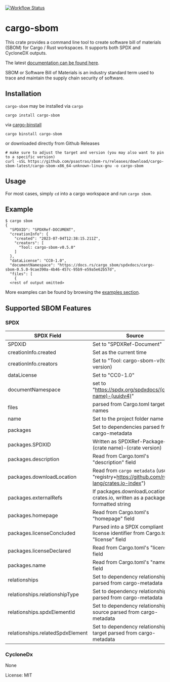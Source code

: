[![Workflow Status](https://github.com/psastras/sbom-rs/workflows/main/badge.svg)](https://github.com/psastras/sbom-rs/actions?query=workflow%3A%22main%22)

# cargo-sbom

This crate provides a command line tool to create software bill of materials (SBOM) for Cargo / Rust workspaces. It supports both SPDX and CycloneDX outputs.

The latest [documentation can be found here](https://docs.rs/cargo_sbom).

SBOM or Software Bill of Materials is an industry standard term used to trace and maintain the supply chain security of software.

## Installation

`cargo-sbom` may be installed via `cargo`

```shell
cargo install cargo-sbom
```

via [cargo-binstall](https://github.com/cargo-bins/cargo-binstall)

```shell
cargo binstall cargo-sbom
```

or downloaded directly from Github Releases

```shell
# make sure to adjust the target and version (you may also want to pin to a specific version)
curl -sSL https://github.com/psastras/sbom-rs/releases/download/cargo-sbom-latest/cargo-sbom-x86_64-unknown-linux-gnu -o cargo-sbom
```

## Usage

For most cases, simply `cd` into a cargo workspace and run `cargo sbom`.

## Example

```shell
$ cargo sbom
{
  "SPDXID": "SPDXRef-DOCUMENT",
  "creationInfo": {
    "created": "2023-07-04T12:38:15.211Z",
    "creators": [
      "Tool: cargo-sbom-v0.5.0"
    ]
  },
  "dataLicense": "CC0-1.0",
  "documentNamespace": "https://docs.rs/cargo_sbom/spdxdocs/cargo-sbom-0.5.0-9cae390a-4b46-457c-95b9-e59a5e62b57d",
  "files": [
    {
  <rest of output omitted>
```

More examples can be found by browsing the [examples section](https://github.com/psastras/sbom-rs/tree/main/examples).

## Supported SBOM Features

### SPDX

| SPDX Field                       | Source                                                                                       |
|----------------------------------|----------------------------------------------------------------------------------------------|
| SPDXID                           | Set to "SPDXRef-Document"                                                                    |
| creationInfo.created             | Set as the current time                                                                      |
| creationInfo.creators            | Set to "Tool: cargo-sbom-v(tool version)                                                     |
| dataLicense                      | Set to "CC0-1.0"                                                                             |
| documentNamespace                | set to "https://spdx.org/spdxdocs/(crate-name)-(uuidv4)"                                     |
| files                            | parsed from Cargo.toml target names                                                          |
| name                             | Set to the project folder name                                                               |
| packages                         | Set to dependencies parsed from cargo-metadata                                               |
| packages.SPDXID                  | Written as SPDXRef-Package-(crate name)-(crate version)                                      |
| packages.description             | Read from Cargo.toml's "description" field                                                   |
| packages.downloadLocation        | Read from `cargo metadata` (usually "registry+https://github.com/rust-lang/crates.io-index") |
| packages.externalRefs            | If packages.downloadLocation is crates.io, written as a package url formatted string         |
| packages.homepage                | Read from Cargo.toml's "homepage" field                                                      |
| packages.licenseConcluded        | Parsed into a SPDX compliant license identifier from Cargo.toml's "license" field            |
| packages.licenseDeclared         | Read from Cargo.toml's "license" field                                                       |
| packages.name                    | Read from Cargo.toml's "name" field                                                          |
| relationships                    | Set to dependency relationships parsed from cargo-metadata                                   |
| relationships.relationshipType   | Set to dependency relationship parsed from cargo-metadata                                    |
| relationships.spdxElementId      | Set to dependency relationship source parsed from cargo-metadata                             |
| relationships.relatedSpdxElement | Set to dependency relationship target parsed from cargo-metadata                             |


### CycloneDx

None

License: MIT
